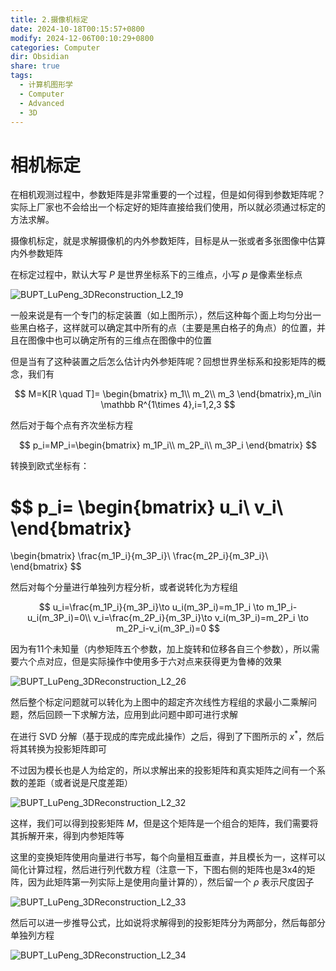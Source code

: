 ```yaml
---
title: 2.摄像机标定
date: 2024-10-18T00:15:57+0800
modify: 2024-12-06T00:10:29+0800
categories: Computer
dir: Obsidian
share: true
tags:
  - 计算机图形学
  - Computer
  - Advanced
  - 3D
---
```


# 相机标定

在相机观测过程中，参数矩阵是非常重要的一个过程，但是如何得到参数矩阵呢？实际上厂家也不会给出一个标定好的矩阵直接给我们使用，所以就必须通过标定的方法求解。

摄像机标定，就是求解摄像机的内外参数矩阵，目标是从一张或者多张图像中估算内外参数矩阵

在标定过程中，默认大写 $P$ 是世界坐标系下的三维点，小写 $p$ 是像素坐标点

![BUPT_LuPeng_3DReconstruction_L2_19](/images/BUPT_LuPeng_3DReconstruction_L2_19.png)

一般来说是有一个专门的标定装置（如上图所示），然后这种每个面上均匀分出一些黑白格子，这样就可以确定其中所有的点（主要是黑白格子的角点）的位置，并且在图像中也可以确定所有的三维点在图像中的位置

但是当有了这种装置之后怎么估计内外参矩阵呢？回想世界坐标系和投影矩阵的概念，我们有

$$
M=K[R \quad T]=
\begin{bmatrix}
m_1\\
m_2\\
m_3
\end{bmatrix},m_i\in \mathbb R^{1\times 4},i=1,2,3
$$

然后对于每个点有齐次坐标方程

$$
p_i=MP_i=\begin{bmatrix}
m_1P_i\\
m_2P_i\\
m_3P_i
\end{bmatrix}
$$

转换到欧式坐标有：

$$
p_i=
\begin{bmatrix}
u_i\\
v_i\\
\end{bmatrix}
=
\begin{bmatrix}
\frac{m_1P_i}{m_3P_i}\\
\frac{m_2P_i}{m_3P_i}\\
\end{bmatrix}
$$

然后对每个分量进行单独列方程分析，或者说转化为方程组

$$
u_i=\frac{m_1P_i}{m_3P_i}\to u_i(m_3P_i)=m_1P_i \to m_1P_i-u_i(m_3P_i)=0\\
v_i=\frac{m_2P_i}{m_3P_i}\to v_i(m_3P_i)=m_2P_i \to m_2P_i-v_i(m_3P_i)=0
$$

因为有11个未知量（内参矩阵五个参数，加上旋转和位移各自三个参数），所以需要六个点对应，但是实际操作中使用多于六对点来获得更为鲁棒的效果

![BUPT_LuPeng_3DReconstruction_L2_26](/images/BUPT_LuPeng_3DReconstruction_L2_26.png)

然后整个标定问题就可以转化为上图中的超定齐次线性方程组的求最小二乘解问题，然后回顾一下求解方法，应用到此问题中即可进行求解

在进行 SVD 分解（基于现成的库完成此操作）之后，得到了下图所示的 $x^*$​，然后将其转换为投影矩阵即可

不过因为模长也是人为给定的，所以求解出来的投影矩阵和真实矩阵之间有一个系数的差距（或者说是尺度差距）

![BUPT_LuPeng_3DReconstruction_L2_32](/images/BUPT_LuPeng_3DReconstruction_L2_32.png)

这样，我们可以得到投影矩阵 $M$​，但是这个矩阵是一个组合的矩阵，我们需要将其拆解开来，得到内参矩阵等

这里的变换矩阵使用向量进行书写，每个向量相互垂直，并且模长为一，这样可以简化计算过程，然后进行列代数方程（注意一下，下图右侧的矩阵也是3x4的矩阵，因为此矩阵第一列实际上是使用向量计算的），然后留一个 $\rho$ 表示尺度因子

![BUPT_LuPeng_3DReconstruction_L2_33](/images/BUPT_LuPeng_3DReconstruction_L2_33.png)

然后可以进一步推导公式，比如说将求解得到的投影矩阵分为两部分，然后每部分单独列方程

![BUPT_LuPeng_3DReconstruction_L2_34](/images/BUPT_LuPeng_3DReconstruction_L2_34.png)